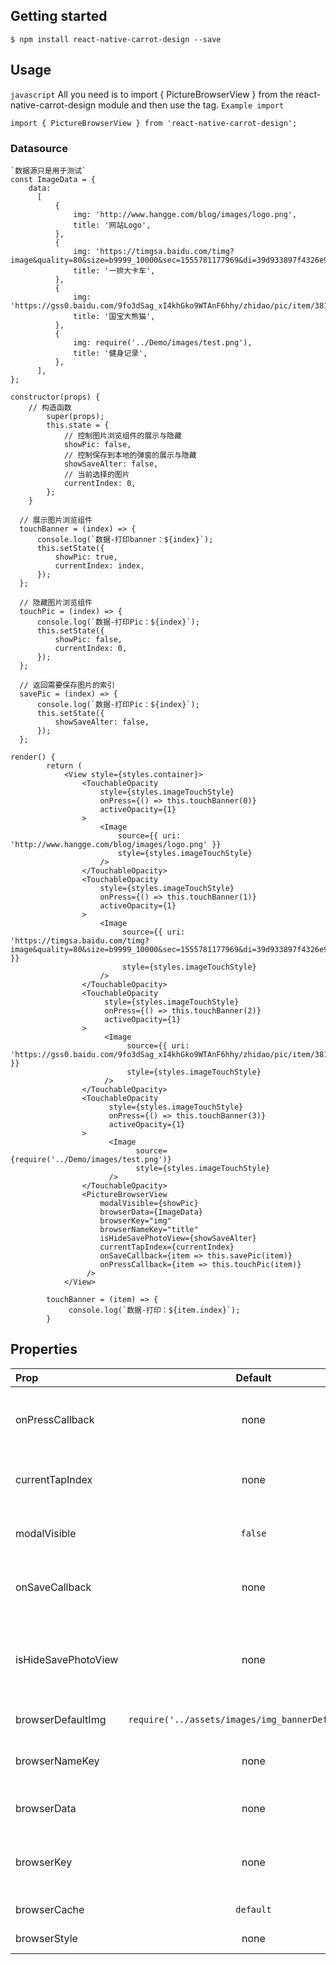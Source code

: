 ## Getting started

`$ npm install react-native-carrot-design --save`

## Usage
`javascript`
All you need is to import { PictureBrowserView } from the react-native-carrot-design module and then use the tag.
`Example import`

```
import { PictureBrowserView } from 'react-native-carrot-design';

```
### Datasource
```
`数据源只是用于测试`
const ImageData = {
    data:
      [
          {
              img: 'http://www.hangge.com/blog/images/logo.png',
              title: '网站Logo',
          },
          {
              img: 'https://timgsa.baidu.com/timg?image&quality=80&size=b9999_10000&sec=1555781177969&di=39d933897f4326e9d89e9c681a6ca9ad&imgtype=0&src=http%3A%2F%2Fwx1.sinaimg.cn%2Forj360%2Fdd2e61f7gy1g0xr9gxtzuj20rs3ak7kv.jpg',
              title: '一排大卡车',
          },
          {
              img: 'https://gss0.baidu.com/9fo3dSag_xI4khGko9WTAnF6hhy/zhidao/pic/item/3812b31bb051f819dc048662dbb44aed2e73e7f1.jpg',
              title: '国宝大熊猫',
          },
          {
              img: require('../Demo/images/test.png'),
              title: '健身记录',
          },
      ],
};
```
```
constructor(props) {
    // 构造函数
        super(props);
        this.state = {
            // 控制图片浏览组件的展示与隐藏
            showPic: false,
            // 控制保存到本地的弹窗的展示与隐藏
            showSaveAlter: false,
            // 当前选择的图片
            currentIndex: 0,
        };
    }

  // 展示图片浏览组件
  touchBanner = (index) => {
      console.log(`数据-打印banner：${index}`);
      this.setState({
          showPic: true,
          currentIndex: index,
      });
  };

  // 隐藏图片浏览组件
  touchPic = (index) => {
      console.log(`数据-打印Pic：${index}`);
      this.setState({
          showPic: false,
          currentIndex: 0,
      });
  };

  // 返回需要保存图片的索引
  savePic = (index) => {
      console.log(`数据-打印Pic：${index}`);
      this.setState({
          showSaveAlter: false,
      });
  };
  
render() {
        return (
            <View style={styles.container}>
                <TouchableOpacity
                    style={styles.imageTouchStyle}
                    onPress={() => this.touchBanner(0)}
                    activeOpacity={1}
                >
                    <Image
                        source={{ uri: 'http://www.hangge.com/blog/images/logo.png' }}
                        style={styles.imageTouchStyle}
                    />
                </TouchableOpacity>
                <TouchableOpacity
                    style={styles.imageTouchStyle}
                    onPress={() => this.touchBanner(1)}
                    activeOpacity={1}
                >
                    <Image
                         source={{ uri: 'https://timgsa.baidu.com/timg?image&quality=80&size=b9999_10000&sec=1555781177969&di=39d933897f4326e9d89e9c681a6ca9ad&imgtype=0&src=http%3A%2F%2Fwx1.sinaimg.cn%2Forj360%2Fdd2e61f7gy1g0xr9gxtzuj20rs3ak7kv.jpg' }}
                         style={styles.imageTouchStyle}
                    />
                </TouchableOpacity>
                <TouchableOpacity
                     style={styles.imageTouchStyle}
                     onPress={() => this.touchBanner(2)}
                     activeOpacity={1}
                >
                     <Image
                          source={{ uri: 'https://gss0.baidu.com/9fo3dSag_xI4khGko9WTAnF6hhy/zhidao/pic/item/3812b31bb051f819dc048662dbb44aed2e73e7f1.jpg' }}
                          style={styles.imageTouchStyle}
                     />
                </TouchableOpacity>
                <TouchableOpacity
                      style={styles.imageTouchStyle}
                      onPress={() => this.touchBanner(3)}
                      activeOpacity={1}
                >
                      <Image
                            source={require('../Demo/images/test.png')}
                            style={styles.imageTouchStyle}
                      />
                </TouchableOpacity>
                <PictureBrowserView
                    modalVisible={showPic}
                    browserData={ImageData}
                    browserKey="img"
                    browserNameKey="title"
                    isHideSavePhotoView={showSaveAlter}
                    currentTapIndex={currentIndex}
                    onSaveCallback={item => this.savePic(item)}
                    onPressCallback={item => this.touchPic(item)}
                 />
            </View>
            
        touchBanner = (item) => {
             console.log(`数据-打印：${item.index}`);
        }
```

## Properties
| Prop   | Default  | Type | Description | Required|
| :------------ |:---------------:| :---------------:|  :---------------:|:-----|
| onPressCallback | none | `func` | Click event to exit image browsing event |  `false `|
| currentTapIndex | none | `func` | Currently displayed image index |  `true `|
| modalVisible | `false` | `bool` | Whether to show the image browser |  `false `|
| onSaveCallback | none | `string` | Saved image to local long press event |  `false `|
| isHideSavePhotoView | none | `bool` | Whether to hide the saved image to the local popup window |  `false `|
| browserDefaultImg | `require('../assets/images/img_bannerDefualt.png')` | `any` | Default image|  `false `|
| browserNameKey | none | `string` | Key of picture viewer image title |  `false `|
| browserData | none | `object` | Image browser data source |  `true `|
| browserKey | none | `string` | Key of picture browser image resource |  `true `|
| browserCache | `default` | `string` | Cache strategy |  `false `|
| browserStyle | none | `object` | Container layout |  `false `|
